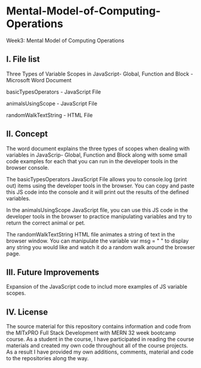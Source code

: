 # Mental-Model-of-Computing-Operations
Week3: Mental Model of Computing Operations

I. File list
------------
Three Types of Variable Scopes in JavaScript- Global, Function and Block - Microsoft Word Document

basicTypesOperators - JavaScript File

animalsUsingScope - JavaScript File

randomWalkTextString - HTML File

II. Concept
----------
The word document explains the three types of scopes when dealing with variables in JavaScrip- Global, Function and Block along with some small code examples for each that you can run in the developer tools in the browser console.

The basicTypesOperators JavaScript File allows you to console.log (print out) items using the developer tools in the browser. You can copy and paste this JS code into the console and it will print out the results of the defined variables.

In the animalsUsingScope JavaScript file, you can use this JS code in the developer tools in the browser to practice manipulating variables and try to return the correct animal or pet.

The randomWalkTextString HTML file animates a string of text in the browser window. You can manipulate the variable var msg = " " to display any string you would like and watch it do a random walk around the browser page.


III. Future Improvements
----------
Expansion of the JavaScript code to includ more examples of JS variable scopes.

IV.  License
----------
The source material for this repository contains information and code from the MITxPRO Full Stack Development with MERN 32 week bootcamp course.
As a student in the course, I have participated in reading the course materials and created my own code throughout all of the course projects. As a result I have provided my own additions, comments, material and code to the repositories along the way.
